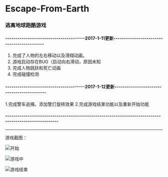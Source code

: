 # Escape-From-Earth


### 逃离地球跑酷游戏

#### ---------------------------------------2017-1-11更新-------------------------------------------
1. 完成了人物的左右移动以及滑翔动画。
2. 游戏启动存在BUG（启动向右滑动，原因未知
3. 完成人物跳跃和死亡动画
4. 完成碰撞检测

#### ---------------------------------------2017-1-12更新-------------------------------------------
1.完成警车追捕，添加警灯旋转效果
2.完成游戏结束功能以及重新开始功能

#### ------------------------------------------------------------------------------------------------------

---
游戏截图：

![开始][1]


![游戏中][2]

![游戏结束][3]


  [1]: http://p1.bpimg.com/4851/f5b139f825dd269b.jpg
  [2]: http://p1.bpimg.com/4851/254cc1e73124ad80.jpg
  [3]: http://p1.bpimg.com/4851/50142ee154045108.jpg